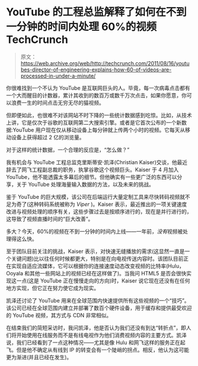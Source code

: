 # YouTube 的工程总监解释了如何在不到一分钟的时间内处理 60%的视频 TechCrunch

> 原文：<https://web.archive.org/web/http://techcrunch.com/2011/08/16/youtubes-director-of-engineering-explains-how-60-of-videos-are-processed-in-under-a-minute/>

你很难找到一个不认为 YouTube 是互联网巨头的人。毕竟，每一次病毒点击都有一个大而醒目的计数器，累计其收到的数百万或数千万次点击，如果你愿意，你可以浪费一生的时间点击无穷无尽的猫视频。

但即便如此，也很难不对该网站不时下降的一些统计数据感到吃惊。比如，从技术上讲，它是仅次于谷歌的互联网第二大搜索引擎。或者是它首次公布的一个新数据:YouTube 用户现在仅从移动设备上每分钟就上传两个小时的视频。它每天从移动设备上获得超过 2 亿的浏览量。

对于这样的统计数据，一个合理的反应是，“怎么做？”

我有机会与 YouTube 工程总监克里斯蒂安·凯泽(Christian Kaiser)交谈，他最近辞去了网飞工程副总裁的职务，执掌谷歌这个视频巨头。Kaiser 于 4 月加入 YouTube，他不能透露太多幕后的细节。但他确实有一些更广泛的东西可以分享，关于 YouTube 处理海量输入数据的方法，以及未来的挑战。

鉴于 YouTube 的巨大规模，该公司在后端运行大量定制工具来尽快转码视频就不足为奇了(这种转码系统被称为 *Viper* )。Kaiser 表示，最近推出的一项关键速度改进与视频处理的顺序有关，这些步骤过去是按顺序进行的，现在是并行进行的，这导致了视频直播时间的“巨大改善”。

多大？今天，60%的视频在不到一分钟的时间内上线——一年前，*没有*视频被处理得这么快。

至于团队目前关注的挑战，Kaiser 表示，对快速无缝播放的需求(这显然一直是一个关键问题)比以往任何时候都更大，特别是在向电视传送内容时。该团队目前正在实现自适应流媒体，它可以根据你的连接速度动态改变视频的比特率(Hulu，Ooyala 和其他一些网站上的视频已经在这样做了)。当我问 HTML5 是否会很快实现这一点(这是 YouTube 正在慢慢走向的方向)时，Kaiser 说它现在还没有在任何地方实现，但它正在努力使它成为现实。

凯泽还讨论了 YouTube 用来在全球范围内快速提供所有这些视频的一个“技巧”。该公司已经在全球范围内建立并部署了数百个硬件设备，用于缓存和提供最受欢迎的 YouTube 视频，其方式与 CDN 非常相似。

在结束我们的简短采访时，我问凯泽，他是否认为我们还没有到达“转折点”，即人们将开始使用在线服务而不是有线电视作为他们消费视频内容的主要方式。凯泽说，我们已经看到了一点这种情况——尤其是像 Hulu 和网飞这样的服务正在起飞。但是他不确定从有线到 IP 的转变会有一个陡峭的拐点。相反，他认为这可能更为渐进(并且已经在发生)。